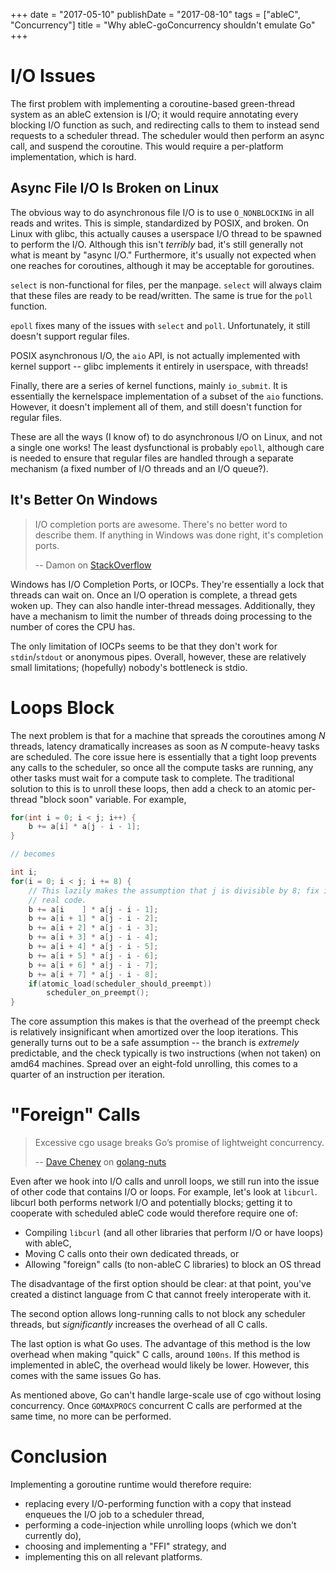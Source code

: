 +++
date = "2017-05-10"
publishDate = "2017-08-10"
tags = ["ableC", "Concurrency"]
title = "Why ableC-goConcurrency shouldn't emulate Go"
+++

# I/O Issues

The first problem with implementing a coroutine-based green-thread system as an ableC extension is I/O; it would require annotating every blocking I/O function as such, and redirecting calls to them to instead send requests to a scheduler thread.
The scheduler would then perform an async call, and suspend the coroutine.
This would require a per-platform implementation, which is hard.

## Async File I/O Is Broken on Linux

The obvious way to do asynchronous file I/O is to use `O_NONBLOCKING` in all reads and writes.
This is simple, standardized by POSIX, and broken.
On Linux with glibc, this actually causes a userspace I/O thread to be spawned to perform the I/O.
Although this isn't *terribly* bad, it's still generally not what is meant by "async I/O."
Furthermore, it's usually not expected when one reaches for coroutines, although it may be acceptable for goroutines.

`select` is non-functional for files, per the manpage.
`select` will always claim that these files are ready to be read/written.
The same is true for the `poll` function.

`epoll` fixes many of the issues with `select` and `poll`.
Unfortunately, it still doesn't support regular files.

POSIX asynchronous I/O, the `aio` API, is not actually implemented with kernel support -- glibc implements it entirely in userspace, with threads!

Finally, there are a series of kernel functions, mainly `io_submit`.
It is essentially the kernelspace implementation of a subset of the `aio` functions.
However, it doesn't implement all of them, and still doesn't function for regular files.

These are all the ways (I know of) to do asynchronous I/O on Linux, and not a single one works!
The least dysfunctional is probably `epoll`, although care is needed to ensure that regular files are handled through a separate mechanism (a fixed number of I/O threads and an I/O queue?).

## It's Better On Windows

> I/O completion ports are awesome.
> There's no better word to describe them.
> If anything in Windows was done right, it's completion ports.
> 
> -- Damon on [StackOverflow](https://stackoverflow.com/a/5284537/1333945)

Windows has I/O Completion Ports, or IOCPs.
They're essentially a lock that threads can wait on.
Once an I/O operation is complete, a thread gets woken up.
They can also handle inter-thread messages.
Additionally, they have a mechanism to limit the number of threads doing processing to the number of cores the CPU has.

The only limitation of IOCPs seems to be that they don't work for `stdin`/`stdout` or anonymous pipes.
Overall, however, these are relatively small limitations; (hopefully) nobody's bottleneck is stdio.

# Loops Block

The next problem is that for a machine that spreads the coroutines among *N* threads, latency dramatically increases as soon as *N* compute-heavy tasks are scheduled.
The core issue here is essentially that a tight loop prevents any calls to the scheduler, so once all the compute tasks are running, any other tasks must wait for a compute task to complete.
The traditional solution to this is to unroll these loops, then add a check to an atomic per-thread "block soon" variable.
For example,

```c
for(int i = 0; i < j; i++) {
    b += a[i] * a[j - i - 1];
}

// becomes

int i;
for(i = 0; i < j; i += 8) {
    // This lazily makes the assumption that j is divisible by 8; fix it in
	// real code.
    b += a[i    ] * a[j - i - 1];
    b += a[i + 1] * a[j - i - 2];
    b += a[i + 2] * a[j - i - 3];
    b += a[i + 3] * a[j - i - 4];
    b += a[i + 4] * a[j - i - 5];
    b += a[i + 5] * a[j - i - 6];
    b += a[i + 6] * a[j - i - 7];
    b += a[i + 7] * a[j - i - 8];
    if(atomic_load(scheduler_should_preempt))
        scheduler_on_preempt();
}
```

The core assumption this makes is that the overhead of the preempt check is relatively insignificant when amortized over the loop iterations.
This generally turns out to be a safe assumption -- the branch is *extremely* predictable, and the check typically is two instructions (when not taken) on amd64 machines.
Spread over an eight-fold unrolling, this comes to a quarter of an instruction per iteration.

# "Foreign" Calls

> Excessive cgo usage breaks Go’s promise of lightweight concurrency.
>
> -- [Dave Cheney](https://dave.cheney.net) on [golang-nuts](https://groups.google.com/d/msg/golang-nuts/8gszDBRZh_4/Jj3pfIdrutYJ)

Even after we hook into I/O calls and unroll loops, we still run into the issue of other code that contains I/O or loops.
For example, let's look at `libcurl`.
libcurl both performs network I/O and potentially blocks; getting it to cooperate with scheduled ableC code would therefore require one of:

 - Compiling `libcurl` (and all other libraries that perform I/O or have loops) with ableC,
 - Moving C calls onto their own dedicated threads, or
 - Allowing "foreign" calls (to non-ableC C libraries) to block an OS thread

The disadvantage of the first option should be clear: at that point, you've created a distinct language from C that cannot freely interoperate with it.

The second option allows long-running calls to not block any scheduler threads, but *significantly* increases the overhead of all C calls.

The last option is what Go uses.
The advantage of this method is the low overhead when making "quick" C calls, around `100ns`.
If this method is implemented in ableC, the overhead would likely be lower.
However, this comes with the same issues Go has.

As mentioned above, Go can't handle large-scale use of cgo without losing concurrency.
Once `GOMAXPROCS` concurrent C calls are performed at the same time, no more can be performed.

# Conclusion

Implementing a goroutine runtime would therefore require:

 - replacing every I/O-performing function with a copy that instead enqueues the I/O job to a scheduler thread,
 - performing a code-injection while unrolling loops (which we don't currently do),
 - choosing and implementing a "FFI" strategy, and
 - implementing this on all relevant platforms.
